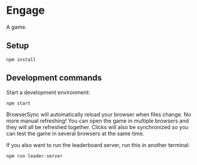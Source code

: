 # Engage

A game.

## Setup

    npm install

## Development commands

Start a development environment:

    npm start

BrowserSync will automatically reload your browser when files change.  No more
manual refreshing!  You can open the game in multiple browsers and they will
all be refreshed together.  Clicks will also be synchronized so you can test
the game in several browsers at the same time.

If you also want to run the leaderboard server, run this in another terminal:

    npm run leader-server
